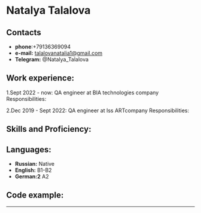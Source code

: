 # Natalya Talalova #

## Contacts ##
+ **phone**:+79136369094
+ **e-mail:** talalovanatalia1@gmail.com
+ **Telegram:** @Natalya_Talalova


## Work experience: ##

1.Sept 2022 - now: QA engineer at BIA technologies company
Responsibilities:

2.Dec 2019 - Sept 2022: QA engineer at Iss ARTcompany
Responsibilities:



## Skills and Proficiency: ##




## Languages: ##
+ **Russian:** Native
+ **English:** B1-B2
+ **German:2** A2


## Code example: ##
-----------------------------------------------------------------------------

